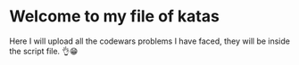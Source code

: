 # Welcome to my file of katas

Here I will upload all the codewars problems I have faced, they will be inside the script file. 👌😁
